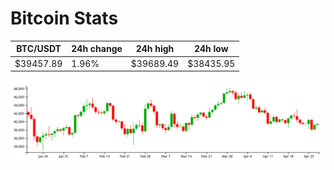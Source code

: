 # Bitcoin Stats

BTC/USDT|24h change|24h high|24h low|
|---|---|---|---|
|$39457.89|1.96%|$39689.49|$38435.95|

<img src="./chart.svg">
